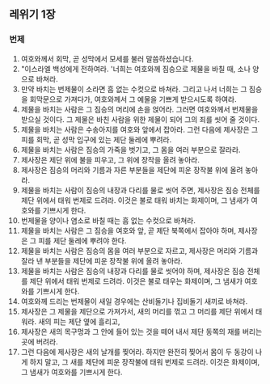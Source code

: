 ## 레위기 1장

### 번제
1. 여호와께서 회막, 곧 성막에서 모세를 불러 말씀하셨습니다.
2. "이스라엘 백성에게 전하여라. '너희는 여호와께 짐승으로 제물을 바칠 때, 소나 양으로 바쳐라.
3. 만약 바치는 번제물이 소라면 흠 없는 수컷으로 바쳐라. 그리고 나서 너희는 그 짐승을 회막문으로 가져다가, 여호와께서 그 예물을 기쁘게 받으시도록 하여라.
4. 제물을 바치는 사람은 그 짐승의 머리에 손을 얹어라. 그러면 여호와께서 번제물을 받으실 것이다. 그 제물은 바친 사람을 위한 제물이 되어 그의 죄를 씻어 줄 것이다.
5. 제물을 바치는 사람은 수송아지를 여호와 앞에서 잡아라. 그런 다음에 제사장은 그 피를 회막, 곧 성막 입구에 있는 제단 둘레에 뿌려라.
6. 제물을 바치는 사람은 짐승의 가죽을 벗기고, 그 몸을 여러 부분으로 잘라라.
7. 제사장은 제단 위에 불을 피우고, 그 위에 장작을 올려 놓아라.
8. 제사장은 짐승의 머리와 기름과 자른 부분들을 제단에 피운 장작불 위에 올려 놓아라.
9. 제물을 바치는 사람이 짐승의 내장과 다리를 물로 씻어 주면, 제사장은 짐승 전체를 제단 위에서 태워 번제로 드려라. 이것은 불로 태워 바치는 화제이며, 그 냄새가 여호와를 기쁘시게 한다.
10. 번제물을 양이나 염소로 바칠 때는 흠 없는 수컷으로 바쳐라.
11. 제물을 바치는 사람은 그 짐승을 여호와 앞, 곧 제단 북쪽에서 잡아야 하며, 제사장은 그 피를 제단 둘레에 뿌려야 한다.
12. 제물을 바치는 사람은 짐승의 몸을 여러 부분으로 자르고, 제사장은 머리와 기름과 잘라 낸 부분들을 제단에 피운 장작불 위에 올려 놓아라.
13. 제물을 바치는 사람은 짐승의 내장과 다리를 물로 씻어야 하며, 제사장은 짐승 전체를 제단 위에서 태워 번제로 드려라. 이것은 불로 태우는 화제이며, 그 냄새가 여호와를 기쁘시게 한다.
14. 여호와께 드리는 번제물이 새일 경우에는 산비둘기나 집비둘기 새끼로 바쳐라.
15. 제사장은 그 제물을 제단으로 가져가서, 새의 머리를 꺾고 그 머리를 제단 위에서 태워라. 새의 피는 제단 옆에 흘리고,
16. 제사장은 새의 목구멍과 그 안에 들어 있는 것을 떼어 내서 제단 동쪽의 재를 버리는 곳에 버려라.
17. 그런 다음에 제사장은 새의 날개를 찢어라. 하지만 완전히 찢어서 몸이 두 동강이 나게 하지 말고, 그 새를 제단에 피운 장작불에 태워 번제로 드려라. 이것은 화제이며, 그 냄새가 여호와를 기쁘시게 한다.